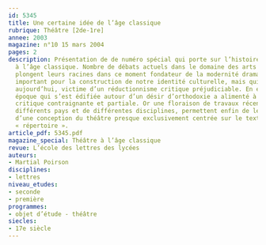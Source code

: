 ```yaml
---
id: 5345
title: Une certaine idée de l’âge classique
rubrique: Théâtre [2de-1re]
annee: 2003
magazine: n°10 15 mars 2004
pages: 2
description: Présentation de de numéro spécial qui porte sur l’histoire du théâtre
  à l’âge classique. Nombre de débats actuels dans le domaine des arts du spectacle
  plongent leurs racines dans ce moment fondateur de la modernité dramatique, particulièrement
  important pour la construction de notre identité culturelle, mais qui est, encore
  aujourd’hui, victime d’un réductionnisme critique préjudiciable. En effet, cette
  époque qui s’est édifiée autour d’un désir d’orthodoxie a alimenté à son tour une
  critique contraignante et partiale. Or une floraison de travaux récents, issus de
  différents pays et de différentes disciplines, permettent enfin de lever les oukases
  d’une conception du théâtre presque exclusivement centrée sur le texte, et sur le
  « répertoire ».
article_pdf: 5345.pdf
magazine_special: Théâtre à l’âge classique
revue: L’école des lettres des lycées
auteurs:
- Martial Poirson
disciplines:
- lettres
niveau_etudes:
- seconde
- première
programmes:
- objet d’étude - théâtre
siecles:
- 17e siècle
---
```

